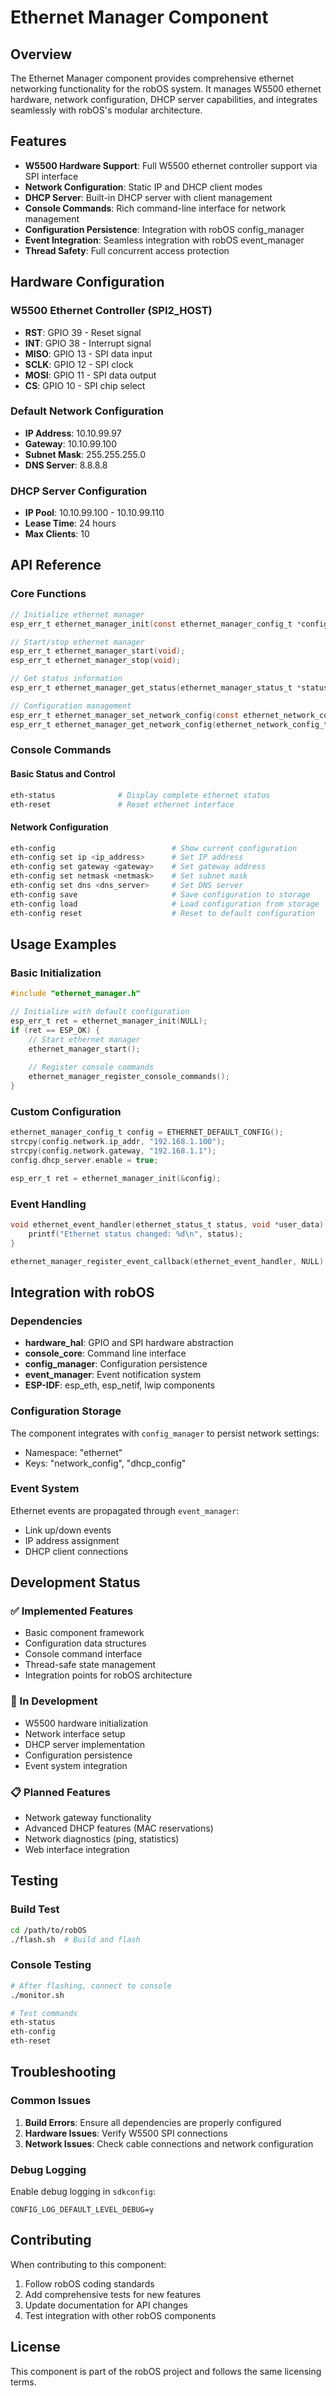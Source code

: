 # Ethernet Manager Component

## Overview

The Ethernet Manager component provides comprehensive ethernet networking functionality for the robOS system. It manages W5500 ethernet hardware, network configuration, DHCP server capabilities, and integrates seamlessly with robOS's modular architecture.

## Features

- **W5500 Hardware Support**: Full W5500 ethernet controller support via SPI interface
- **Network Configuration**: Static IP and DHCP client modes
- **DHCP Server**: Built-in DHCP server with client management
- **Console Commands**: Rich command-line interface for network management
- **Configuration Persistence**: Integration with robOS config_manager
- **Event Integration**: Seamless integration with robOS event_manager
- **Thread Safety**: Full concurrent access protection

## Hardware Configuration

### W5500 Ethernet Controller (SPI2_HOST)
- **RST**: GPIO 39 - Reset signal
- **INT**: GPIO 38 - Interrupt signal  
- **MISO**: GPIO 13 - SPI data input
- **SCLK**: GPIO 12 - SPI clock
- **MOSI**: GPIO 11 - SPI data output
- **CS**: GPIO 10 - SPI chip select

### Default Network Configuration
- **IP Address**: 10.10.99.97
- **Gateway**: 10.10.99.100
- **Subnet Mask**: 255.255.255.0
- **DNS Server**: 8.8.8.8

### DHCP Server Configuration
- **IP Pool**: 10.10.99.100 - 10.10.99.110
- **Lease Time**: 24 hours
- **Max Clients**: 10

## API Reference

### Core Functions

```c
// Initialize ethernet manager
esp_err_t ethernet_manager_init(const ethernet_manager_config_t *config);

// Start/stop ethernet manager
esp_err_t ethernet_manager_start(void);
esp_err_t ethernet_manager_stop(void);

// Get status information
esp_err_t ethernet_manager_get_status(ethernet_manager_status_t *status);

// Configuration management
esp_err_t ethernet_manager_set_network_config(const ethernet_network_config_t *config);
esp_err_t ethernet_manager_get_network_config(ethernet_network_config_t *config);
```

### Console Commands

#### Basic Status and Control
```bash
eth-status              # Display complete ethernet status
eth-reset               # Reset ethernet interface
```

#### Network Configuration
```bash
eth-config                          # Show current configuration
eth-config set ip <ip_address>      # Set IP address
eth-config set gateway <gateway>    # Set gateway address
eth-config set netmask <netmask>    # Set subnet mask
eth-config set dns <dns_server>     # Set DNS server
eth-config save                     # Save configuration to storage
eth-config load                     # Load configuration from storage
eth-config reset                    # Reset to default configuration
```

## Usage Examples

### Basic Initialization
```c
#include "ethernet_manager.h"

// Initialize with default configuration
esp_err_t ret = ethernet_manager_init(NULL);
if (ret == ESP_OK) {
    // Start ethernet manager
    ethernet_manager_start();
    
    // Register console commands
    ethernet_manager_register_console_commands();
}
```

### Custom Configuration
```c
ethernet_manager_config_t config = ETHERNET_DEFAULT_CONFIG();
strcpy(config.network.ip_addr, "192.168.1.100");
strcpy(config.network.gateway, "192.168.1.1");
config.dhcp_server.enable = true;

esp_err_t ret = ethernet_manager_init(&config);
```

### Event Handling
```c
void ethernet_event_handler(ethernet_status_t status, void *user_data) {
    printf("Ethernet status changed: %d\n", status);
}

ethernet_manager_register_event_callback(ethernet_event_handler, NULL);
```

## Integration with robOS

### Dependencies
- **hardware_hal**: GPIO and SPI hardware abstraction
- **console_core**: Command line interface
- **config_manager**: Configuration persistence
- **event_manager**: Event notification system
- **ESP-IDF**: esp_eth, esp_netif, lwip components

### Configuration Storage
The component integrates with `config_manager` to persist network settings:
- Namespace: "ethernet"
- Keys: "network_config", "dhcp_config"

### Event System
Ethernet events are propagated through `event_manager`:
- Link up/down events
- IP address assignment
- DHCP client connections

## Development Status

### ✅ Implemented Features
- Basic component framework
- Configuration data structures
- Console command interface
- Thread-safe state management
- Integration points for robOS architecture

### 🚧 In Development
- W5500 hardware initialization
- Network interface setup
- DHCP server implementation
- Configuration persistence
- Event system integration

### 📋 Planned Features
- Network gateway functionality
- Advanced DHCP features (MAC reservations)
- Network diagnostics (ping, statistics)
- Web interface integration

## Testing

### Build Test
```bash
cd /path/to/robOS
./flash.sh  # Build and flash
```

### Console Testing
```bash
# After flashing, connect to console
./monitor.sh

# Test commands
eth-status
eth-config
eth-reset
```

## Troubleshooting

### Common Issues
1. **Build Errors**: Ensure all dependencies are properly configured
2. **Hardware Issues**: Verify W5500 SPI connections
3. **Network Issues**: Check cable connections and network configuration

### Debug Logging
Enable debug logging in `sdkconfig`:
```
CONFIG_LOG_DEFAULT_LEVEL_DEBUG=y
```

## Contributing

When contributing to this component:
1. Follow robOS coding standards
2. Add comprehensive tests for new features
3. Update documentation for API changes
4. Test integration with other robOS components

## License

This component is part of the robOS project and follows the same licensing terms.